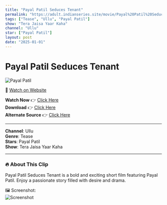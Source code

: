 ```yaml
---
title: "Payal Patil Seduces Tenant"
permalink: "https://adult.indianseries.site/movie/Payal%20Patil%20Seduces%20Tenant"
tags: ["Tease", "Ullu", "Payal Patil"]
show: "Tera Jaisa Yaar Kaha"
channel: "Ullu"
star: ["Payal Patil"]
layout: post
date: "2025-01-01"
---
```


# Payal Patil Seduces Tenant

![Payal Patil](https://shorts.desisins.com/wp-content/uploads/2024/09/Payal-Patil-DesiSins.com_.jpg)

🔗 [Watch on Website](https://adult.indianseries.site/movie/Payal%20Patil%20Seduces%20Tenant)

**Watch Now** 👉 [Click Here](https://adult.indianseries.site/movie/Payal%20Patil%20Seduces%20Tenant)  
**Download** 👉 [Click Here](https://adult.indianseries.site/movie/Payal%20Patil%20Seduces%20Tenant)  
**Alternate Source** 👉 [Click Here](https://adult.indianseries.site/movie/Payal%20Patil%20Seduces%20Tenant)

---

**Channel**: Ullu  
**Genre**: Tease  
**Stars**: Payal Patil  
**Show**: Tera Jaisa Yaar Kaha

---

### 🔥 About This Clip

Payal Patil Seduces Tenant is a bold and exciting short film featuring Payal Patil. Enjoy a passionate story filled with desire and drama.
 
🖼️ Screenshot:  
![Screenshot](https://shorts.desisins.com/wp-content/uploads/2024/09/Payal-Patil-DesiSins.com_.jpg)
